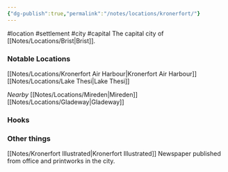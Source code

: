 ```yaml
---
{"dg-publish":true,"permalink":"/notes/locations/kronerfort/"}
---
```


#location #settlement #city #capital
The capital city of [[Notes/Locations/Brist\|Brist]].
### Notable Locations 
[[Notes/Locations/Kronerfort Air Harbour\|Kronerfort Air Harbour]]
[[Notes/Locations/Lake Thesi\|Lake Thesi]]

*Nearby*
[[Notes/Locations/Mireden\|Mireden]]
[[Notes/Locations/Gladeway\|Gladeway]]


### Hooks

### Other things
[[Notes/Kronerfort Illustrated\|Kronerfort Illustrated]] Newspaper published from office and printworks in the city.